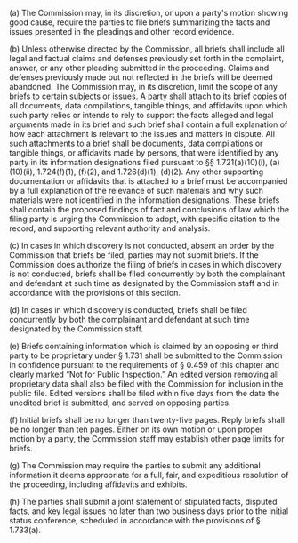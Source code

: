 (a) The Commission may, in its discretion, or upon a party's motion showing good cause, require the parties to file briefs summarizing the facts and issues presented in the pleadings and other record evidence.
                                    

(b) Unless otherwise directed by the Commission, all briefs shall include all legal and factual claims and defenses previously set forth in the complaint, answer, or any other pleading submitted in the proceeding. Claims and defenses previously made but not reflected in the briefs will be deemed abandoned. The Commission may, in its discretion, limit the scope of any briefs to certain subjects or issues. A party shall attach to its brief copies of all documents, data compilations, tangible things, and affidavits upon which such party relies or intends to rely to support the facts alleged and legal arguments made in its brief and such brief shall contain a full explanation of how each attachment is relevant to the issues and matters in dispute. All such attachments to a brief shall be documents, data compilations or tangible things, or affidavits made by persons, that were identified by any party in its information designations filed pursuant to §§ 1.721(a)(10)(i), (a)(10)(ii), 1.724(f)(1), (f)(2), and 1.726(d)(1), (d)(2). Any other supporting documentation or affidavits that is attached to a brief must be accompanied by a full explanation of the relevance of such materials and why such materials were not identified in the information designations. These briefs shall contain the proposed findings of fact and conclusions of law which the filing party is urging the Commission to adopt, with specific citation to the record, and supporting relevant authority and analysis.

(c) In cases in which discovery is not conducted, absent an order by the Commission that briefs be filed, parties may not submit briefs. If the Commission does authorize the filing of briefs in cases in which discovery is not conducted, briefs shall be filed concurrently by both the complainant and defendant at such time as designated by the Commission staff and in accordance with the provisions of this section.

(d) In cases in which discovery is conducted, briefs shall be filed concurrently by both the complainant and defendant at such time designated by the Commission staff.

(e) Briefs containing information which is claimed by an opposing or third party to be proprietary under § 1.731 shall be submitted to the Commission in confidence pursuant to the requirements of § 0.459 of this chapter and clearly marked “Not for Public Inspection.” An edited version removing all proprietary data shall also be filed with the Commission for inclusion in the public file. Edited versions shall be filed within five days from the date the unedited brief is submitted, and served on opposing parties.

(f) Initial briefs shall be no longer than twenty-five pages. Reply briefs shall be no longer than ten pages. Either on its own motion or upon proper motion by a party, the Commission staff may establish other page limits for briefs.

(g) The Commission may require the parties to submit any additional information it deems appropriate for a full, fair, and expeditious resolution of the proceeding, including affidavits and exhibits.

(h) The parties shall submit a joint statement of stipulated facts, disputed facts, and key legal issues no later than two business days prior to the initial status conference, scheduled in accordance with the provisions of § 1.733(a).

